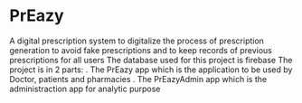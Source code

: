 # PrEazy
A digital prescription system to digitalize the process of prescription generation to avoid fake prescriptions and to keep  records of previous prescriptions for all users
The database used for this project is firebase
The project is in 2 parts:
  . The PrEazy app which is the application to be used by Doctor, patients and pharmacies
  . The PrEazyAdmin app which is the administraction app for analytic purpose

